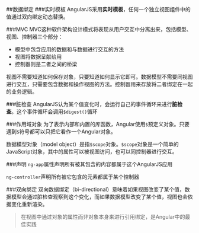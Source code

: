 ##数据绑定
###实时模板
AngularJS采用**实时模板**，任何一个独立视图组件中的值通过双向绑定动态替换。

###MVC
MVC这种软件架构设计模式将表现从用户交互中分离出来，包括模型、视图、控制器三个部分：
* 模型中包含应用的数据和与数据进行交互的方法
* 视图将数据呈献给用
* 控制器则是二者之间的桥梁

视图不需要知道如何保存对象，只要知道如何显示它即可。数据模型不需要同视图进行交互，只需要包含数据和操作视图的方法。控制器用来存放将二者绑定在一起的业务逻辑。

###脏检查
AngularJS认为某个值变化时，会运行自己的事件循环来进行**脏检查**。这个事件循环会调用`$digest()`循环

###作用域对象
为了表示内部和内置的库函数，Angular使用`$`预定义对象。只要遇到`$`符号都可以只把它看作一个Angular对象。

数据模型对象（model object）是指`$scope`对象。`$scope`对象是一个简单的JavaScript对象，其中的属性可以被视图访问，也可以同控制器进行交互。

###声明
`ng-app`属性声明所有被其包含的内容都属于这个AngularJS应用

`ng-controller`声明所有被它包含的元素都属于某个控制器

###双向绑定
双向数据绑定（bi-directional）意味着如果视图改变了某个值，数据模型会通过脏检查观察到这个变化，而如果数据模型改变了某个值，视图也会依据变化重新渲染。

>在视图中通过对象的属性而非对象本身来进行引用绑定，是Angular中的最佳实践

